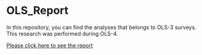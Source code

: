 # OLS_Report

In this repository, you can find the analyses that belongs to OLS-3 surveys. This research was performed during OLS-4. 

[Please click here to see the report](/report/report.md)


